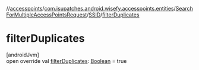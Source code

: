 //[accesspoints](../../../../index.md)/[com.isupatches.android.wisefy.accesspoints.entities](../../index.md)/[SearchForMultipleAccessPointsRequest](../index.md)/[SSID](index.md)/[filterDuplicates](filter-duplicates.md)

# filterDuplicates

[androidJvm]\
open override val [filterDuplicates](filter-duplicates.md): [Boolean](https://kotlinlang.org/api/latest/jvm/stdlib/kotlin/-boolean/index.html) = true
